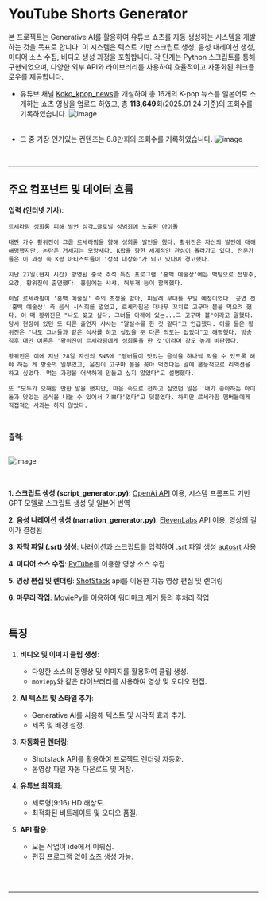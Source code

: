 # YouTube Shorts Generator

본 프로젝트는 Generative AI를 활용하여 유튜브 쇼츠를 자동 생성하는 시스템을 개발하는 것을 목표로 합니다. 이 시스템은 텍스트 기반 스크립트 생성, 음성 내레이션 생성, 미디어 소스 수집, 비디오 생성 과정을 포함합니다. 각 단계는 Python 스크립트를 통해 구현되었으며, 다양한 외부 API와 라이브러리를 사용하여 효율적이고 자동화된 워크플로우를 제공합니다.

- 유튜브 채널 [Koko_kpop_news](https://www.youtube.com/channel/UCi3q1s_8MDrjKsD31TkkeVg)을 개설하여 총 16개의 K-pop 뉴스를 일본어로 소개하는 쇼츠 영상을 업로드 하였고, 총 **113,649**회(2025.01.24 기준)의 조회수를 기록하였습니다.
![image](https://github.com/user-attachments/assets/cb4762dd-267d-42e9-bb96-33b3bf634d8f)
<br><br>

- 그 중 가장 인기있는 컨텐츠는 8.8만회의 조회수를 기록하였습니다.
![image](https://github.com/user-attachments/assets/cb2feb03-2f9c-4c7e-939c-23a5853e1120)
<br>

---

## 주요 컴포넌트 및 데이터 흐름
**입력 (인터넷 기사)**:
```
르세라핌 성희롱 피해 발언 심각…글로벌 성범죄에 노출된 아이돌

대만 가수 황위진이 그룹 르세라핌을 향해 성희롱 발언을 했다. 황위진은 자신의 발언에 대해 해명했지만, 논란은 거세지는 모양새다. K팝을 향한 세계적인 관심이 올라가고 있다. 전문가들은 이 과정 속 K팝 아티스트들이 '성적 대상화'가 되고 있다며 경고했다.

지난 27일(현지 시간) 방영된 중국 추석 특집 프로그램 '홍백 예술상'에는 백팀으로 천밍주, 오강, 황위진이 출연했다. 홍팀에는 샤샤, 허부개 등이 함께했다.

이날 르세라핌이 '홍백 예술상' 측의 초청을 받아, 피날레 무대를 꾸밀 예정이었다. 공연 전 '홍백 예술상' 측 음식 시식회를 열었고, 르세라핌은 대나무 꼬치로 고구마 볼을 먹으려 했다. 이 때 황위진은 "나도 꽂고 싶다. 그녀들 아래에 있는...그 고구마 볼"이라고 말했다.당시 현장에 있던 또 다른 출연자 샤샤는 "말실수를 한 것 같다"고 언급했다. 이를 들은 황위진은 "나도 그녀들과 같은 식사를 하고 싶었을 뿐 다른 의도는 없었다"고 해명했다. 방송 직후 대만 여론은 '황위진이 르세라핌에게 성희롱을 한 것'이라며 강도 높게 비판했다.

황위진은 이에 지난 28일 자신의 SNS에 "멤버들이 맛있는 음식을 하나씩 먹을 수 있도록 해야 하는 게 방송의 일부였고, 윤진이 고구마 볼을 꽂아 먹겠다는 말에 본능적으로 리액션을 하고 싶었다. 먹는 과정을 어색하게 만들고 싶지 않았다"고 설명했다.

또 "모두가 오해할 만한 말을 했지만, 마음 속으로 전하고 싶었던 말은 '내가 좋아하는 아이돌과 맛있는 음식을 나눌 수 있어서 기쁘다'였다"고 덧붙였다. 하지만 르세라핌 멤버들에게 직접적인 사과는 하지 않았다.
```

<br>

**출력**:<br><br>

   ![image](https://github.com/user-attachments/assets/2e185573-c950-4a2b-9b3d-038d1838717a)

<br>

   
**1. 스크립트 생성 (script_generator.py)**: [OpenAi API](https://openai.com/index/openai-api/) 이용, 시스템 프롬프트 기반 GPT 모델로 스크립트 생성 및 일본어 번역

**2. 음성 나레이션 생성 (narration_generator.py)**: [ElevenLabs](https://elevenlabs.io/) API 이용, 영상의 길이가 결정됨

**3. 자막 파일 (.srt) 생성**: 나래이션과 스크립트를 입력하여 .srt 파일 생성 [autosrt](https://github.com/botbahlul/autosrt) 사용  

**4. 미디어 소스 수집**: [PyTube](https://github.com/pytube/pytube)를 이용한 영상 소스 수집

**5. 영상 편집 및 렌더링**: [ShotStack](https://shotstack.io/) api를 이용한 자동 영상 편집 및 렌더링

**6. 마무리 작업**: [MoviePy](https://zulko.github.io/moviepy/)를 이용하여 워터마크 제거 등의 후처리 작업
<br><br>


## 특징
1. **비디오 및 이미지 클립 생성**:
   - 다양한 소스의 동영상 및 이미지를 활용하여 클립 생성.
   - `moviepy`와 같은 라이브러리를 사용하여 영상 및 오디오 편집.

2. **AI 텍스트 및 스타일 추가**:
   - Generative AI를 사용해 텍스트 및 시각적 효과 추가.
   - 제목 및 배경 설정.

3. **자동화된 렌더링**:
   - Shotstack API를 활용하여 프로젝트 렌더링 자동화.
   - 동영상 파일 자동 다운로드 및 저장.

4. **유튜브 최적화**:
   - 세로형(9:16) HD 해상도.
   - 최적화된 비트레이트 및 오디오 품질.
  
5. **API 활용**:
   - 모든 작업이 ide에서 이뤄짐.
   - 편집 프로그램 없이 쇼츠 생성 가능.
  
<br><br>

---
